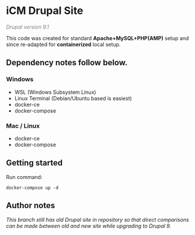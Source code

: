 # iCM Drupal Site
*<span style="color: gray;">Drupal version 9.1</span>*

This code was created for standard **Apache+MySQL+PHP(AMP)** setup and since re-adapted for **containerized** local setup.

## Dependency notes follow below.
### Windows
- WSL (Windows Subsystem Linux)
- Linux Terminal (Debian/Ubuntu based is easiest)
- docker-ce
- docker-compose

### Mac / Linux
- docker-ce
- docker-compose

## Getting started
Run command:
```
docker-compose up -d
```
## Author notes
*This branch still has old Drupal site in repository so that direct comparisons can be made between old and new site while upgrading to Drupal 9.*